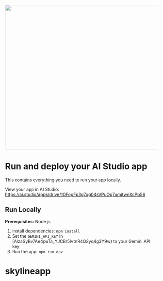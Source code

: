 <div align="center">
<img width="1200" height="475" alt="GHBanner" src="https://github.com/user-attachments/assets/0aa67016-6eaf-458a-adb2-6e31a0763ed6" />
</div>

# Run and deploy your AI Studio app

This contains everything you need to run your app locally.

View your app in AI Studio: https://ai.studio/apps/drive/1OFopFp3g7og04sVPuOg7umitwnXcPb56

## Run Locally

**Prerequisites:**  Node.js


1. Install dependencies:
   `npm install`
2. Set the `GEMINI_API_KEY` in [AIzaSyBv7Ae4puTa_YJCBr5IvtnR4Q2yq4g3Y9w) to your Gemini API key
3. Run the app:
   `npm run dev`
# skylineapp
